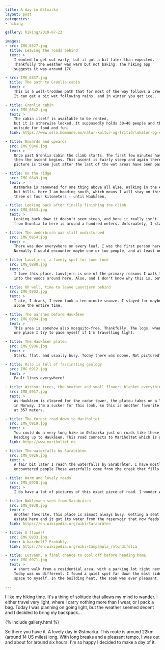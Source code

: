 ```yaml
---
title: A day in Østmarka
layout: post
categories:
- hiking

gallery: hiking/2019-07-23

images:
- src: IMG_0827.jpg
  title: Leaving the roads behind
  text: >
    I wanted to get out early, but it got a bit later than expected.
    Thankfully the weather was warm but not baking. The hiking app 
    suggests it was around 17C.

- src: IMG_0837.jpg
  title: The path to Grønlia cabin
  text: >
    This is a well-trodden path that for most of the way follows a creek.
    It can get a bit wet following rains, and in winter you get ice..

- title: Grønlia cabin
  src: IMG_0842.jpg
  text: >
    The cabin itself is available to be rented,
    but it is otherwise locked. It supposedly holds 30–40 people and there are two open areas
    outside for food and fun.
  link: https://www.oslo.kommune.no/natur-kultur-og-fritid/lokaler-og-uteomrader-til-lan-og-leie/gronlihytta/   

- title: Onwards and upwards
  src: IMG_0846.jpg
  text: >
    Once past Grønlia cabin the climb starts. The first few minutes have a eerie beauty to them, but
    then the ascent begins. This ascent is fairly steep and again there is a fair bit of water. This
    picture is taken just after the last of the wet areas have been passed.

- title: On the ridge
  src: IMG_0849.jpg
  text: >
    Østmarka is renowned for one thing above all else. Walking in the east-west direction is nothing
    but hills. Here I am heading south, which means I will stay on this ridge for another
    three or four kilometers - until Haukåsen.

- title: Looking back after finally finishing the climb
  src: IMG_0853.jpg
  text: >
    Looking back down it doesn't seem steep, and here it really isn't. In total, the difference in elevation
    from Grønlia to here is around a hundred meters. Unforuately, I start another hundred plus below Grønlia...

- title: The underbrush was still undisturbed 
  src: IMG_0854.jpg
  text: >
    There was dew everywhere on every leaf. I was the first person here today and it was already around 11am.
    Normally I would encounter maybe one or two people, and at least one pupper, by the time I reached this area.

- title: Lauvtjern, a lovely spot for some food
  src: IMG_0890.jpg
  text: >
    I love this place. Lauvtjern is one of the primary reasons I walk the same route almost every time I head
    into the woods around here. Also, and I don't know why this is, but there are no mosquitos here.

- title: Oh well, time to leave Lauvtjern behind
  src: IMG_0902.jpg
  text: >
    I ate, I drank, I even took a ten-minute snooze. I stayed for maybe fourty-five minutes and I was perfectly
    alone the entire time.

- title: The marshes before Haukåsen
  src: IMG_0904.jpg
  text: >
    This area is somehow also mosquito-free. Thankfully. The logs, when wet, can be a bit treacherous, so this is
    one place I try to pace myself if I'm travelling light. 

- title: The Haukåsen plateu
  src: IMG_0906.jpg
  text: >
    Stark, flat, and usually busy. Today there was noone. Not pictured? A radar tower.

- title: Oslo is full of fascinating geology
  src: IMG_0912.jpg
  text: >
    Fault lines everywhere!

- title: Without trees, the heather and small flowers blanket everything
  src: IMG_0917.jpg
  text: >
    As Haukåsen is cleared for the radar tower, the plateu takes on a look reminescent of mountain regions
    in Norway. I'm a sucker for this look, so this is another favorite stretch of mine, even if we're only
    at 357 meters.

- title: The forest road down to Mariholtet
  src: IMG_0919.jpg
  text: >
    You could do a very long hike in Østmarka just on roads like these, and they tend to be busy. Today I met two people
    heading up to Haukåsen. This road connects to Mariholtet which is a staffed and open cafe with flusing toilets.
  link: http://www.mariholtet.no

- title: The waterfalls by Sarabråten
  src: IMG_0926.jpg
  text: >
    A fair bit later I reach the waterfalls by Sarabråten. I have mostly walked the roads to get here and I finally
    encountered people These waterfalls come from the creek that fills an old reservoir up top.

- title: Warm and lovely roads
  src: IMG_0928.jpg
  text: >
    I do have a lot of pictures of this exact piece of road. I wonder why?

- title: Nøklevann seen from Sarabråten
  src: IMG_0930.jpg
  text: >
    Another favorite. This place is almost always busy. Getting a seat with a view isn't a given. There used to be a large
    estate here and it got its water from the reservoir that now feeds the waterfall.
  link: https://en.wikipedia.org/wiki/Sarabråten

- title: A flower!
  src: IMG_0933.jpg
  text: A harebell? Probably.
  link: https://en.wikipedia.org/wiki/Campanula_rotundifolia

- title: Lutvann, a final chance to cool off before heading home.
  src: IMG_0971.jpg
  text: >
    A short walk from a residential area, with a parking lot right next door. Lutvann is always busy.
    Today was no different. I found a quiet spot far down the east side of the waters and got some
    space to myself. In the building heat, the soak was ever pleasant.

---
```


I like my hiking time. It's a thing of solitude that allows my mind to wander.
I either travel very light, where I carry nothing more than I wear, or I pack
a bag. Today I was planning on going light, but the weather seemed decent and
I decided to bring my backpack...

{% include gallery.html %}

So there you have it. A lovely day in Østmarka. This route is around 22km
(around 14 US miles) long. With long breaks and a pleasant tempo, I was out
and about for around six hours. I'm so happy I decided to make a day of it.
